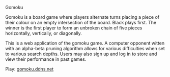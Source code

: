 Gomoku

Gomoku is a board game where players alternate turns placing a
piece of their colour on an empty intersection of the board. Black
plays first. The winner is the first player to form an unbroken
chain of five pieces horizontally, vertically, or diagonally.

This is a web application of the gomoku game. A computer
opponent witten with an alpha-beta pruning algorithm allows 
for various difficulties when set to various search depths. Users may
also sign up and log in to store and view their performance in past
games.

Play: [gomoku.ddns.net](http://gomoku.ddns.net)
